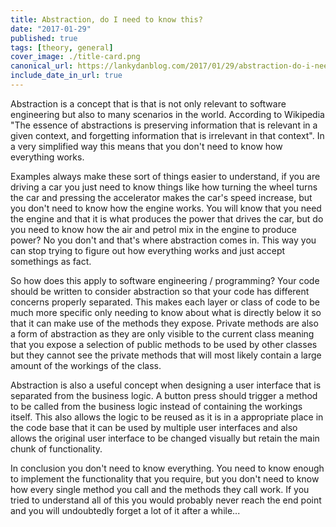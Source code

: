 ```yaml
---
title: Abstraction, do I need to know this?
date: "2017-01-29"
published: true
tags: [theory, general]
cover_image: ./title-card.png
canonical_url: https://lankydanblog.com/2017/01/29/abstraction-do-i-need-to-know-this/
include_date_in_url: true
---
```


Abstraction is a concept that is that is not only relevant to software engineering but also to many scenarios in the world. According to Wikipedia "The essence of abstractions is preserving information that is relevant in a given context, and forgetting information that is irrelevant in that context". In a very simplified way this means that you don't need to know how everything works.

Examples always make these sort of things easier to understand,&nbsp;if you are driving a car you just need to know things like how turning the wheel turns the car and pressing the accelerator makes the car's speed increase, but you don't need to know how the engine works. You will know that you need the engine and that it is what produces the power that drives the car, but do you need to know how the air and petrol mix in the engine to produce power? No you don't and that's where abstraction comes in. This way you can stop trying to figure out how everything works and just accept somethings as fact.

So how does this apply to software engineering / programming? Your code should be written to consider abstraction so that your code has different concerns properly separated. This makes each layer or class of code to be much more specific only needing to know about what is directly below it so that it can make use of the methods they expose. Private methods are also a form of abstraction as they are only visible to the current class meaning that you expose a selection of public methods to be used by other classes but they cannot see the private methods that will most likely contain a large amount of the workings of the class.

Abstraction is also a useful concept when designing a user interface that is separated from the business logic. A button press should trigger a method to be called from the business logic instead of containing the workings itself. This also allows the logic to be reused as it is in a appropriate place in the code base that it can be used by multiple user interfaces and also allows the original user interface to be changed visually but retain the main chunk of functionality.

In conclusion you don't need to know everything. You need to know enough to implement the functionality that you require, but you don't need to know how every single method you call and the methods they call work. If you tried to understand all of this you would probably never reach the end point and you will undoubtedly forget a lot of it after a while...